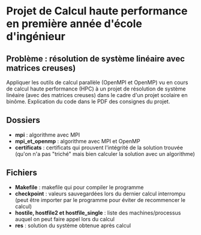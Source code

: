 # Projet de Calcul haute performance en première année d'école d'ingénieur

## Problème : résolution de système linéaire avec matrices creuses)
Appliquer les outils de calcul parallèle (OpenMPI et OpenMP) vu en cours de calcul haute performance (HPC) à un projet de résolution de système linéaire (avec des matrices creuses) dans le cadre d'un projet scolaire en binôme.
Explication du code dans le PDF des consignes du projet.

## Dossiers
* **mpi** : algorithme avec MPI
* **mpi_et_openmp** : algorithme avec MPI et OpenMP
* **certificats** : certificats qui prouvent l'intégrité de la solution trouvée (qu'on n'a pas "triché" mais bien calculer la solution avec un algorithme)

## Fichiers
* **Makefile** : makefile qui pour compiler le programme
* **checkpoint** : valeurs sauvegardées lors du dernier calcul interrompu (peut être importer par le programme pour éviter de recommencer le calcul)
* **hostile, hostfile2 et hostfile_single** : liste des machines/processus auquel on peut faire appel lors du calcul
* **res** : solution du système obtenue après calcul 
